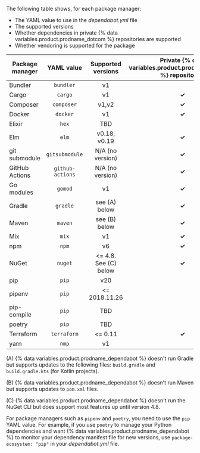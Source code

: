 The following table shows, for each package manager:
- The YAML value to use in the *dependabot.yml* file
- The supported versions 
- Whether dependencies in private {% data variables.product.prodname_dotcom %} repositories are supported
- Whether vendoring is supported for the package

Package manager | YAML value | Supported versions | Private {% data variables.product.prodname_dotcom %} repositories | Vendoring 
--- | :---:| :---:|:---:|:---:
Bundler | `bundler` | v1 | | **✓** |
Cargo | `cargo` | v1 | **✓** | |
Composer | `composer` | v1,v2  | **✓** | |
Docker | `docker` | v1 | **✓** | |
Elixir | `hex` | TBD | | |
Elm | `elm` | v0.18, v0.19 | **✓** | |
git submodule | `gitsubmodule` | N/A (no version) | **✓** | |
GitHub Actions | `github-actions` |  N/A (no version) | **✓** | |
Go modules | `gomod` | v1 | **✓** | **✓** |
Gradle | `gradle` | see (A) below | **✓** | |
Maven | `maven` | see (B) below | **✓** | |
Mix | `mix` | v1 | **✓** | |
npm | `npm` | v6 | **✓** | |
NuGet | `nuget` | <= 4.8.</br>See (C) below | **✓** | |
pip | `pip` | v20 | | |
pipenv | `pip` | <= 2018.11.26 | | |
pip-compile | `pip` | TBD | | |
poetry | `pip` | TBD | | |
Terraform | `terraform` | <= 0.11 | **✓** | |
yarn | `nmp` | v1 | | |

(A) {% data variables.product.prodname_dependabot %} doesn't run Gradle but supports updates to the following files: `build.gradle` and `build.gradle.kts` (for Kotlin projects).

(B) {% data variables.product.prodname_dependabot %} doesn't run Maven but supports updates to `pom.xml` files.

(C) {% data variables.product.prodname_dependabot %} doesn't run the NuGet CLI but does support most features up until version 4.8.

For package managers such as `pipenv` and `poetry`, you need to use the `pip` YAML value. For example, if you use `poetry` to manage your Python dependencies and want {% data variables.product.prodname_dependabot %} to monitor your dependency manifest file for new versions, use `package-ecosystem: "pip"` in your *dependabot.yml* file.
